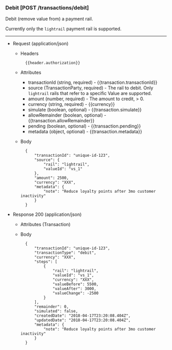 ### Debit [POST /transactions/debit]

Debit (remove value from) a payment rail.

Currently only the `lightrail` payment rail is supported.

---
+ Request (application/json)
    + Headers
    
            {{header.authorization}}
        
    + Attributes
        + transactionId (string, required) - {{transaction.transactionId}}
        + source (TransactionParty, required) - The rail to debit.  Only `lightrail` rails that refer to a specific Value are supported.
        + amount (number, required) - The amount to credit, > 0.
        + currency (string, required) - {{currency}}
        + simulate (boolean, optional) - {{transaction.simulate}}
        + allowRemainder (boolean, optional) - {{transaction.allowRemainder}}
        + pending (boolean, optional) - {{transaction.pending}}
        + metadata (object, optional) - {{transaction.metadata}}

    + Body

            {
                "transactionId": "unique-id-123",
                "source": {
                    "rail": "lightrail",
                    "valueId": "vs_1"
                },
                "amount": 2500,
                "currency": "XXX",
                "metadata": {
                    "note": "Reduce loyalty points after 3mo customer inactivity"
                }
            }
    
+ Response 200 (application/json)
    + Attributes (Transaction)

    + Body

            {
                "transactionId": "unique-id-123",
                "transactionType": "debit",
                "currency": "XXX",
                "steps": [
                    {
                        "rail": "lightrail",
                        "valueId": "vs_1",
                        "currency": "XXX",
                        "valueBefore": 5500,
                        "valueAfter": 3000,
                        "valueChange": -2500
                    }
                ],
                "remainder": 0,
                "simulated": false,
                "createdDate": "2018-04-17T23:20:08.404Z",
                "updatedDate": "2018-04-17T23:20:08.404Z",
                "metadata": {
                    "note": "Reduce loyalty points after 3mo customer inactivity"
                }
            }
